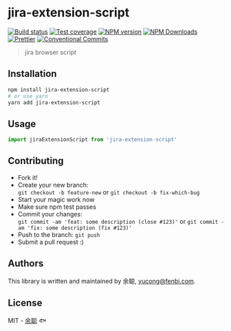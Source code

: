 # jira-extension-script

[![Build status](https://img.shields.io/travis/余聪/jira-extension-script/master.svg?style=flat-square)](https://travis-ci.org/余聪/jira-extension-script)
[![Test coverage](https://img.shields.io/codecov/c/github/余聪/jira-extension-script.svg?style=flat-square)](https://codecov.io/github/余聪/jira-extension-script?branch=master)
[![NPM version](https://img.shields.io/npm/v/jira-extension-script.svg?style=flat-square)](https://www.npmjs.com/package/jira-extension-script)
[![NPM Downloads](https://img.shields.io/npm/dm/jira-extension-script.svg?style=flat-square&maxAge=43200)](https://www.npmjs.com/package/jira-extension-script)
[![Prettier](https://img.shields.io/badge/code_style-prettier-ff69b4.svg?style=flat-square)](https://prettier.io/)
[![Conventional Commits](https://img.shields.io/badge/Conventional%20Commits-1.0.0-yellow.svg?style=flat-square)](https://conventionalcommits.org)

> jira browser script

## Installation

```bash
npm install jira-extension-script
# or use yarn
yarn add jira-extension-script
```

## Usage

```javascript
import jiraExtensionScript from 'jira-extension-script'
```

## Contributing

- Fork it!
- Create your new branch:  
  `git checkout -b feature-new` or `git checkout -b fix-which-bug`
- Start your magic work now
- Make sure npm test passes
- Commit your changes:  
  `git commit -am 'feat: some description (close #123)'` or `git commit -am 'fix: some description (fix #123)'`
- Push to the branch: `git push`
- Submit a pull request :)

## Authors

This library is written and maintained by 余聪, <a href="mailto:yucong@fenbi.com">yucong@fenbi.com</a>.

## License

MIT - [余聪](https://github.com/余聪) 🐟
